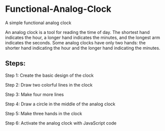 # Functional-Analog-Clock
A simple functional analog clock

An analog clock is a tool for reading the time of day. The shortest hand indicates the hour, a longer hand indicates the minutes, and the longest arm indicates the seconds. Some analog clocks have only two hands: the shorter hand indicating the hour and the longer hand indicating the minutes.


## Steps:
Step 1: Create the basic design of the clock

Step 2: Draw two colorful lines in the clock

Step 3: Make four more lines

Step 4: Draw a circle in the middle of the analog clock

Step 5: Make three hands in the clock

Step 6: Activate the analog clock with JavaScript code
